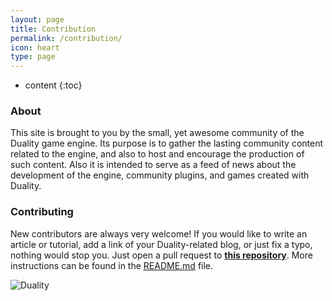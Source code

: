```yaml
---
layout: page
title: Contribution
permalink: /contribution/
icon: heart
type: page
---
```


* content
{:toc}

### About

This site is brought to you by the small, yet awesome community of the Duality game engine. Its purpose is to gather the lasting community content related to the engine, and also to host and encourage the production of such content. Also it is intended to serve as a feed of news about the development of the engine, community plugins, and games created with Duality.

### Contributing

New contributors are always very welcome! If you would like to write an article or tutorial, add a link of your Duality-related blog, or just fix a typo, nothing would stop you. Just open a pull request to [**this repository**](https://github.com/duality-community/duality-community.github.io). More instructions can be found in the [README.md](https://github.com/duality-community/duality-community.github.io/blob/master/README.md) file.

![Duality](https://duality.adamslair.net/style/images/logobig.png)
